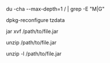 

<!-- get directory sizes of a path / -->
du -cha --max-depth=1 / | grep -E "M|G"

<!-- change the servers timezone -->
dpkg-reconfigure tzdata

<!-- Extract JAR file -->
jar xvf /path/to/file.jar
<!-- or -->
unzip /path/to/file.jar

<!-- lists all files inside zip file -->
unzip -l /path/to/file.jar

